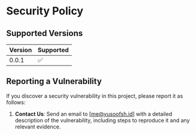 # Security Policy

## Supported Versions

| Version | Supported          |
| ------- | ------------------ |
| 0.0.1   | :white_check_mark: |

## Reporting a Vulnerability

If you discover a security vulnerability in this project, please report it as follows:

1. **Contact Us**: Send an email to [me@yusoofsh.id] with a detailed description of the vulnerability, including steps to reproduce it and any relevant evidence.
